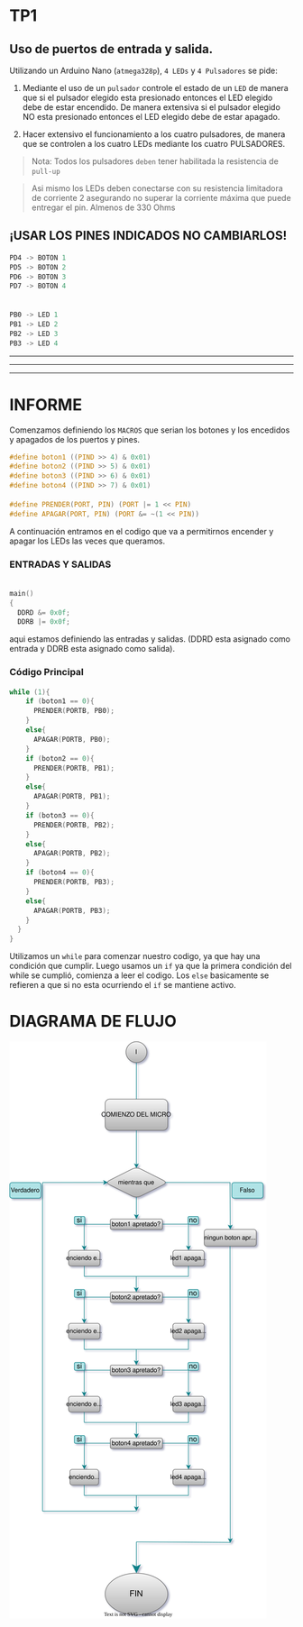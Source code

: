 # TP1

## Uso de puertos de entrada y salida. 

Utilizando un Arduino Nano (`atmega328p`), `4 LEDs` y `4 Pulsadores` se pide:

1. Mediante el uso de un `pulsador` controle el estado de un `LED` de manera que si el pulsador elegido esta presionado entonces el LED elegido debe de estar encendido. De manera extensiva si el pulsador elegido NO esta presionado entonces el LED elegido debe de estar apagado. 

2.  Hacer extensivo el funcionamiento a los cuatro pulsadores, de manera que se controlen a los cuatro LEDs mediante los cuatro PULSADORES. 

> Nota: Todos los pulsadores `deben` tener habilitada la resistencia de `pull-up`

> Asi mismo los LEDs deben conectarse con su resistencia limitadora de corriente 2 asegurando no superar la corriente máxima que puede entregar el pin. Almenos de 330 Ohms


## ¡USAR LOS PINES INDICADOS NO CAMBIARLOS!

``` C
PD4 -> BOTON 1 
PD5 -> BOTON 2 
PD6 -> BOTON 3 
PD7 -> BOTON 4


PB0 -> LED 1 
PB1 -> LED 2 
PB2 -> LED 3 
PB3 -> LED 4
```
---

***

- - - - 
# INFORME
Comenzamos definiendo los `MACROS` que serian los botones y los encedidos y apagados de los puertos y pines.
```C
#define boton1 ((PIND >> 4) & 0x01)
#define boton2 ((PIND >> 5) & 0x01)
#define boton3 ((PIND >> 6) & 0x01)
#define boton4 ((PIND >> 7) & 0x01)

#define PRENDER(PORT, PIN) (PORT |= 1 << PIN)
#define APAGAR(PORT, PIN) (PORT &= ~(1 << PIN))
```
A continuación entramos en el codigo que va a permitirnos encender y apagar los LEDs las veces que queramos.
### ENTRADAS Y SALIDAS
```C

main()
{
  DDRD &= 0x0f;
  DDRB |= 0x0f;
```
aqui estamos definiendo las entradas y salidas. (DDRD esta asignado como entrada y DDRB esta asignado como salida).

### Código Principal
```C
while (1){
    if (boton1 == 0){
      PRENDER(PORTB, PB0);
    }
    else{
      APAGAR(PORTB, PB0);
    }
    if (boton2 == 0){
      PRENDER(PORTB, PB1);
    }
    else{
      APAGAR(PORTB, PB1);
    }
    if (boton3 == 0){
      PRENDER(PORTB, PB2);
    }
    else{
      APAGAR(PORTB, PB2);
    }
    if (boton4 == 0){
      PRENDER(PORTB, PB3);
    }
    else{
      APAGAR(PORTB, PB3);
    }
  }
}
```
Utilizamos un `while` para comenzar nuestro codigo, ya que hay una condición que cumplir.
Luego usamos un `if` ya que la primera condición del while se cumplió, comienza a leer el codigo.
Los `else` basicamente se refieren a que si no esta ocurriendo el `if` se mantiene activo.

# DIAGRAMA DE FLUJO


![Diagrama de Flujo](Diagrama_TP1.svg)


